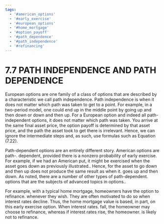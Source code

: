 ```yaml
---
tags:
  - '#american_options'
  - '#early_exercise'
  - '#european_options'
  - '#home_mortgage'
  - '#option_payoff'
  - '#path_dependence'
  - '#path_independence'
  - '#refinancing'
---
```

# 7.7 PATH INDEPENDENCE AND PATH DEPENDENCE

European options are one family of a class of options that are described by a characteristic we call path independence. Path independence is when it does not matter which path was taken to get to a point. For example, in a two-period model, one could end up in the middle point by going up and then down or down and then up. For a European option and indeed all path-independent options, it does not matter which path was taken. You arrive at the same final asset price, the option payoff is determined by that asset price, and the path the asset took to get there is irrelevant. Hence, we can ignore the intermediate steps and, as such, use formulas such as Equation (7.22).

Path-dependent options are an entirely different story. American options are path-. dependent, provided there is a nonzero probability of early exercise. For example, if we had an American put, it might be exercised when the asset goes down as previously illustrated.. Hence, for the asset to go down and then up does not produce the same result as when it. goes up and then down. As noted, there are a number of other types of path-dependent. options that are the subjects of advanced topics in options..

For example, with a typical home mortgage, homeowners have the option to refinance. whenever they wish. They are often motivated to do so when interest rates decline. Thus, the home mortgage value is based, in part, on this early exercise option. When interest rates. fall, the homeowner may choose to refinance, whereas if interest rates rise, the homeowner. is likely not to refinance.
